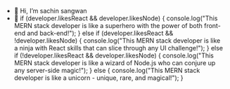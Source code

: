 - 👋 Hi, I’m sachin sangwan
- 👀
if (developer.likesReact && developer.likesNode)
  {
            console.log("This MERN stack developer is like a superhero with the power of both front-end and back-end!");
  }
else if (developer.likesReact && !developer.likesNode)
  {
    console.log("This MERN stack developer is like a ninja with React skills that can slice through any UI challenge!");
  }
else if (!developer.likesReact && developer.likesNode)
  {
    console.log("This MERN stack developer is like a wizard of Node.js who can conjure up any server-side magic!");
  }
else
  {
    console.log("This MERN stack developer is like a unicorn - unique, rare, and magical!");
  }

<!---
sachin631/sachin631 is a ✨ special ✨ repository because its `README.md` (this file) appears on your GitHub profile.
You can click the Preview link to take a look at your changes.
--->

